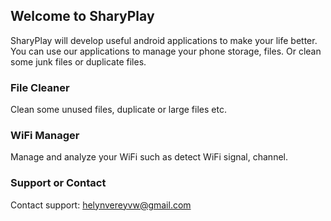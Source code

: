 ## Welcome to SharyPlay

SharyPlay will develop useful android applications to make your life better. You can use our applications to manage your phone storage, files. Or clean some junk files or duplicate files.

### File Cleaner

Clean some unused files, duplicate or large files etc.

### WiFi Manager

Manage and analyze your WiFi such as detect WiFi signal, channel.

### Support or Contact

Contact support: helynvereyvw@gmail.com
